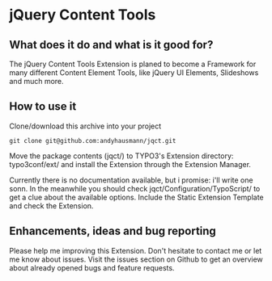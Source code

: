 # jQuery Content Tools

## What does it do and what is it good for?

The jQuery Content Tools Extension is planed to become a Framework for many different Content Element Tools, like jQuery UI Elements, Slideshows and much more.

## How to use it

Clone/download this archive into your project

	git clone git@github.com:andyhausmann/jqct.git

Move the package contents (jqct/) to TYPO3's Extension directory: typo3conf/ext/ and install the Extension through the Extension Manager.

Currently there is no documentation available, but i promise: i'll write one sonn. In the meanwhile you should check jqct/Configuration/TypoScript/ to get a clue about the available options.
Include the Static Extension Template and check the Extension.

## Enhancements, ideas and bug reporting

Please help me improving this Extension. Don't hesitate to contact me or let me know about issues.
Visit the issues section on Github to get an overview about already opened bugs and feature requests.